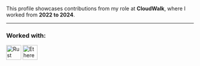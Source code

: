 This profile showcases contributions from my role at <strong>CloudWalk</strong>, where I worked from <strong>2022 to 2024</strong>.

<hr>

<h3>Worked with:</h3>
<div>
    <img alt="Rust" src="https://img.shields.io/badge/-Rust-000000?style=for-the-badge&logo=rust&logoColor=white" height="40">
    <img alt="Ethereum" src="https://img.shields.io/badge/Ethereum-000000?style=for-the-badge&logo=ethereum&logoColor=white" height="40">
</div>
